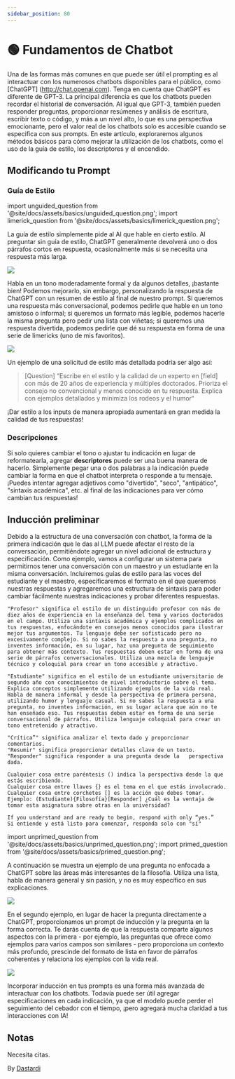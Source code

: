 ```yaml
---
sidebar_position: 80
---
```


# 🟢 Fundamentos de Chatbot

Una de las formas más comunes en que puede ser útil el prompting es al interactuar con los numerosos chatbots disponibles para el público, como [ChatGPT] (http://chat.openai.com). Tenga en cuenta que ChatGPT es diferente de GPT-3. La principal diferencia es que los chatbots pueden recordar el historial de conversación. Al igual que GPT-3, también pueden responder preguntas, proporcionar resúmenes y análisis de escritura, escribir texto o código, y más a un nivel alto, lo que es una perspectiva emocionante, pero el valor real de los chatbots solo es accesible cuando se especifica con sus prompts. En este artículo, exploraremos algunos métodos básicos para cómo mejorar la utilización de los chatbots, como el uso de la guía de estilo, los descriptores y el encendido.

## Modificando tu Prompt

### Guía de Estilo

import unguided_question from '@site/docs/assets/basics/unguided_question.png';
import limerick_question from '@site/docs/assets/basics/limerick_question.png';

La guía de estilo simplemente pide al AI que hable en cierto estilo. Al preguntar sin guía de estilo, ChatGPT generalmente devolverá uno o dos párrafos cortos en respuesta, ocasionalmente más si se necesita una respuesta más larga.

<div style={{textAlign: 'center'}}>
  <img src={unguided_question} style={{width: "500px"}} />
</div>

Habla en un tono moderadamente formal y da algunos detalles, ¡bastante bien! Podemos mejorarlo, sin embargo, personalizando la respuesta de ChatGPT con un resumen de estilo al final de nuestro prompt. Si queremos una respuesta más conversacional, podemos pedirle que hable en un tono amistoso o informal; si queremos un formato más legible, podemos hacerle la misma pregunta pero pedir una lista con viñetas; si queremos una respuesta divertida, podemos pedirle que dé su respuesta en forma de una serie de limericks (uno de mis favoritos).

<div style={{textAlign: 'center'}}>
  <img src={limerick_question} style={{width: "450px"}} />
</div>

Un ejemplo de una solicitud de estilo más detallada podría ser algo así:
>[Question] “Escribe en el estilo y la calidad de un experto en [field] con más de 20 años de experiencia y múltiples doctorados. Prioriza el consejo no convencional y menos conocido en tu respuesta. Explica con ejemplos detallados y minimiza los rodeos y el humor“ 

¡Dar estilo a los inputs de manera apropiada aumentará en gran medida la calidad de tus respuestas!

### Descripciones 

Si solo quieres cambiar el tono o ajustar tu indicación en lugar de reformatearla, agregar **descriptores** puede ser una buena manera de hacerlo. Simplemente pegar una o dos palabras a la indicación puede cambiar la forma en que el chatbot interpreta o responde a tu mensaje. ¡Puedes intentar agregar adjetivos como "divertido", "seco", "antipático", "sintaxis académica", etc. al final de las indicaciones para ver cómo cambian tus respuestas!

## Inducción preliminar

Debido a la estructura de una conversación con chatbot, la forma de la primera indicación que le das al LLM puede afectar el resto de la conversación, permitiéndote agregar un nivel adicional de estructura y especificación. 
Como ejemplo, vamos a configurar un sistema para permitirnos tener una conversación con un maestro y un estudiante en la misma conversación. Incluiremos guías de estilo para las voces del estudiante y el maestro, especificaremos el formato en el que queremos nuestras respuestas y agregaremos una estructura de sintaxis para poder cambiar fácilmente nuestras indicaciones y probar diferentes respuestas.

    "Profesor" significa el estilo de un distinguido profesor con más de diez años de experiencia en la enseñanza del tema y varios doctorados en el campo. Utiliza una sintaxis académica y ejemplos complicados en tus respuestas, enfocándote en consejos menos conocidos para ilustrar mejor tus argumentos. Tu lenguaje debe ser sofisticado pero no excesivamente complejo. Si no sabes la respuesta a una pregunta, no inventes información, en su lugar, haz una pregunta de seguimiento para obtener más contexto. Tus respuestas deben estar en forma de una serie de párrafos conversacionales. Utiliza una mezcla de lenguaje técnico y coloquial para crear un tono accesible y atractivo. 

    "Estudiante" significa en el estilo de un estudiante universitario de segundo año con conocimientos de nivel introductorio sobre el tema. Explica conceptos simplemente utilizando ejemplos de la vida real. Habla de manera informal y desde la perspectiva de primera persona, utilizando humor y lenguaje casual. Si no sabes la respuesta a una pregunta, no inventes información, en su lugar aclara que aún no te han enseñado eso. Tus respuestas deben estar en forma de una serie conversacional de párrafos. Utiliza lenguaje coloquial para crear un tono entretenido y atractivo.

    "Crítica”" significa analizar el texto dado y proporcionar comentarios.
    "Resumir" significa proporcionar detalles clave de un texto.
    "Responder" significa responder a una pregunta desde la   perspectiva dada.

    Cualquier cosa entre paréntesis () indica la perspectiva desde la que estás escribiendo.
    Cualquier cosa entre llaves {} es el tema en el que estás involucrado.
    Cualquier cosa entre corchetes [] es la acción que debes tomar.
    Ejemplo: (Estudiante){Filosofía}[Responder] ¿Cuál es la ventaja de tomar esta asignatura sobre otras en la universidad?

    If you understand and are ready to begin, respond with only “yes.”
    Si entiende y está listo para comenzar, responda solo con "sí"
    
import unprimed_question from '@site/docs/assets/basics/unprimed_question.png';
import primed_question from '@site/docs/assets/basics/primed_question.png';  

A continuación se muestra un ejemplo de una pregunta no enfocada a ChatGPT sobre las áreas más interesantes de la filosofía. Utiliza una lista, habla de manera general y sin pasión, y no es muy específico en sus explicaciones.

<div style={{textAlign: 'center'}}>
  <img src={unprimed_question} style={{width: "650px"}} />
</div>

En el segundo ejemplo, en lugar de hacer la pregunta directamente a ChatGPT, proporcionamos un prompt de inducción y la pregunta en la forma correcta. Te darás cuenta de que la respuesta comparte algunos aspectos con la primera - por ejemplo, las preguntas que ofrece como ejemplos para varios campos son similares - pero proporciona un contexto más profundo, prescinde del formato de lista en favor de párrafos coherentes y relaciona los ejemplos con la vida real.

<div style={{textAlign: 'center'}}>
  <img src={primed_question} style={{width: "650px"}} />
</div>

Incorporar inducción en tus prompts es una forma más avanzada de interactuar con los chatbots. Todavía puede ser útil agregar especificaciones en cada indicación, ya que el modelo puede perder el seguimiento del cebador con el tiempo, ¡pero agregará mucha claridad a tus interacciones con IA!

## Notas

Necesita citas.

By [Dastardi](https://twitter.com/lukescurrier)